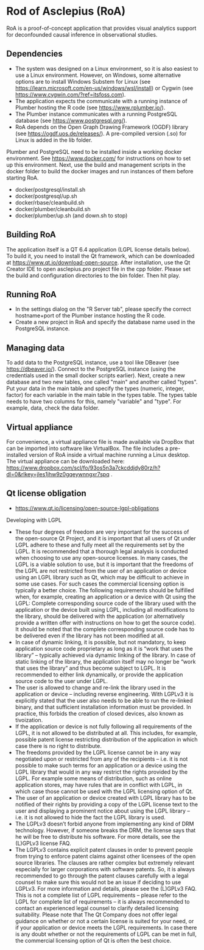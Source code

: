 # Rod of Asclepius (RoA)
RoA is a proof-of-concept application that provides visual analytics support for deconfounded causal inference in observational studies.

## Dependencies
* The system was designed on a Linux environment, so it is also easiest to use a Linux environment. However, on Windows, some alternative options are to install Windows Substem for Linux (see https://learn.microsoft.com/en-us/windows/wsl/install) or Cygwin (see https://www.cygwin.com/?ref=itsfoss.com).
* The application expects the communicate with a running instance of Plumber hosting the R code (see https://www.rplumber.io/).
* The Plumber instance communicates with a running PostgreSQL database (see https://www.postgresql.org/).
* RoA depends on the Open Graph Drawing Framework (OGDF) library (see https://ogdf.uos.de/releases/). A pre-compiled version (.so) for Linux is added in the lib folder.

Plumber and PostgreSQL need to be installed inside a working docker environment. See https://www.docker.com/ for instructions on how to set up this environment. Next, use the build and management scripts in the docker folder to build the docker images and run instances of them before starting RoA.
* docker/postgresql/install.sh
* docker/postgresql/up.sh
* docker/rbase/cleanbuild.sh
* docker/plumber/cleanbuild.sh
* docker/plumber/up.sh (and down.sh to stop)

## Building RoA
The application itself is a QT 6.4 application (LGPL license details below). To build it, you need to install the Qt framework, which can be downloaded at https://www.qt.io/download-open-source. After installation, use the Qt Creator IDE to open asclepius.pro project file in the cpp folder. Please set the build and configuration directories to the bin folder. Then hit play. 	

## Running RoA
* In the settings dialog on the "R Server tab", please specify the correct hostname+port of the Plumber instance hosting the R code.
* Create a new project in RoA and specify the database name used in the PostgreSQL instance.

## Managing data
To add data to the PostgreSQL instance, use a tool like DBeaver (see https://dbeaver.io/). Connect to the PostgreSQL instance (using the credentials used in the small docker scripts earlier). Next, create a new database and two new tables, one called "main" and another called "types". Put your data in the main table and specify the types (numeric, integer, factor) for each variable in the main table in the types table. The types table needs to have two columns for this, namely "variable" and "type". For example, data, check the data folder.

## Virtual appliance
For convenience, a virtual appliance file is made available via DropBox that can be imported into software like VirtualBox. The file includes a pre-installed version of RoA inside a virtual machine running a Linux desktop. The virtual appliance can be downloaded here: https://www.dropbox.com/scl/fo/93os5n3a7ckcddjdy80rz/h?dl=0&rlkey=jles1jhw9z0gqeywnngxr7spq .

## Qt license obligation
* https://www.qt.io/licensing/open-source-lgpl-obligations

Developing with LGPL
* These four degrees of freedom are very important for the success of the open-source Qt Project, and it is important that all users of Qt under LGPL adhere to these and fully meet all the requirements set by the LGPL. It is recommended that a thorough legal analysis is conducted when choosing to use any open-source licenses. In many cases, the LGPL is a viable solution to use, but it is important that the freedoms of the LGPL are not restricted from the user of an application or device using an LGPL library such as Qt, which may be difficult to achieve in some use cases. For such cases the commercial licensing option is typically a better choice. The following requirements should be fulfilled when, for example, creating an application or a device with Qt using the LGPL: Complete corresponding source code of the library used with the application or the device built using LGPL, including all modifications to the library, should be delivered with the application (or alternatively provide a written offer with instructions on how to get the source code). It should be noted that the complete corresponding source code has to be delivered even if the library has not been modified at all.
* In case of dynamic linking, it is possible, but not mandatory, to keep application source code proprietary as long as it is “work that uses the library” – typically achieved via dynamic linking of the library. In case of static linking of the library, the application itself may no longer be “work that uses the library” and thus become subject to LGPL. It is recommended to either link dynamically, or provide the application source code to the user under LGPL.
* The user is allowed to change and re-link the library used in the application or device – including reverse engineering. With LGPLv3 it is explicitly stated that the user also needs to be able to run the re-linked binary, and that sufficient installation information must be provided. In practice, this forbids the creation of closed devices, also known as tivoization.
* If the application or device is not fully following all requirements of the LGPL, it is not allowed to be distributed at all. This includes, for example, possible patent license restricting distribution of the application in which case there is no right to distribute.
* The freedoms provided by the LGPL license cannot be in any way negotiated upon or restricted from any of the recipients – i.e. it is not possible to make such terms for an application or a device using the LGPL library that would in any way restrict the rights provided by the LGPL. For example some means of distribution, such as online application stores, may have rules that are in conflict with LGPL, in which case those cannot be used with the LGPL licensing option of Qt.
* The user of an application or device created with LGPL library has to be notified of their rights by providing a copy of the LGPL license text to the user and displaying a prominent notice about using the LGPL library – i.e. it is not allowed to hide the fact the LGPL library is used.
* The LGPLv3 doesn’t forbid anyone from implementing any kind of DRM technology. However, if someone breaks the DRM, the license says that he will be free to distribute his software. For more details, see the (L)GPLv3 license FAQ.
* The LGPLv3 contains explicit patent clauses in order to prevent people from trying to enforce patent claims against other licensees of the open source libraries. The clauses are rather complex but extremely relevant especially for larger corporations with software patents. So, it is always recommended to go through the patent clauses carefully with a legal counsel to make sure this would not be an issue if deciding to use LGPLv3. For more information and details, please see the (L)GPLv3 FAQ.
This is not a complete list of LGPL requirements – please refer to the LGPL for complete list of requirements – it is always recommended to contact an experienced legal counsel to clarify detailed licensing suitability. Please note that The Qt Company does not offer legal guidance on whether or not a certain license is suited for your need, or if your application or device meets the LGPL requirements. In case there is any doubt whether or not the requirements of LGPL can be met in full, the commercial licensing option of Qt is often the best choice.

